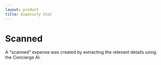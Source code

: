 ```yaml
---
layout: product
title: Expensify Chat
---
```


# Scanned

A "scanned" expense was created by extracting the relevant details using the Concierge AI.
